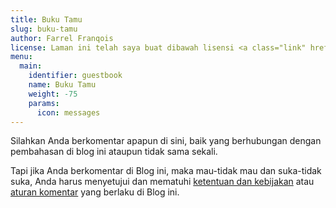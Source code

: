 ```yaml
---
title: Buku Tamu
slug: buku-tamu
author: Farrel Franqois
license: Laman ini telah saya buat dibawah lisensi <a class="link" href="https://creativecommons.org/licenses/by-nd/4.0/" target="_blank" rel="noopener">CC BY-ND 4.0</a>
menu:
  main:
    identifier: guestbook
    name: Buku Tamu
    weight: -75
    params:
      icon: messages
---
```


Silahkan Anda berkomentar apapun di sini, baik yang berhubungan dengan pembahasan di blog ini ataupun tidak sama sekali.

Tapi jika Anda berkomentar di Blog ini, maka mau-tidak mau dan suka-tidak suka, Anda harus menyetujui dan mematuhi [ketentuan dan kebijakan](/ketentuan-dan-kebijakan-blog) atau [aturan komentar](/ketentuan-dan-kebijakan-blog#kebijakan-komentar) yang berlaku di Blog ini.
